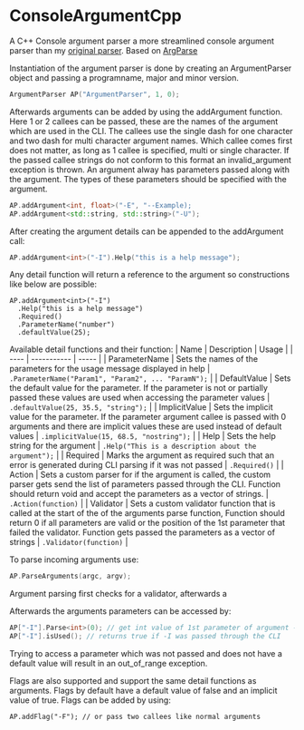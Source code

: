 # ConsoleArgumentCpp
A C++ Console argument parser a more streamlined console argument parser than my [original parser](https://github.com/Imrekorf/ConsoleArgumentParser). 
Based on [ArgParse](https://github.com/p-ranav/argparse)

Instantiation of the argument parser is done by creating an ArgumentParser object and passing a programname, major and minor version.<br>
```c++
ArgumentParser AP("ArgumentParser", 1, 0);
```
Afterwards arguments can be added by using the addArgument function. Here 1 or 2 callees can be passed, these are the names of the argument which are used in the CLI.
The callees use the single dash for one character and two dash for multi character argument names. Which callee comes first does not matter, as long as 1 callee is specified, multi or single character.
If the passed callee strings do not conform to this format an invalid_argument exception is thrown.
An argument alway has parameters passed along with the argument. The types of these parameters should be specified with the argument.
```c++
AP.addArgument<int, float>("-E", "--Example);
AP.addArgument<std::string, std::string>("-U");
```
After creating the argument details can be appended to the addArgument call:
```c++
AP.addArgument<int>("-I").Help("this is a help message");
```
Any detail function will return a reference to the argument so constructions like below are possible:
```
AP.addArgument<int>("-I")
  .Help("this is a help message")
  .Required()
  .ParameterName("number")
  .defaultValue(25);
```
Available detail functions and their function:
| Name | Description | Usage |
| ---- | ----------- | ----- |
| ParameterName | Sets the names of the parameters for the usage message displayed in help | ``` .ParameterName("Param1", "Param2", ... "ParamN");``` |
| DefaultValue | Sets the default value for the parameter. If the parameter is not or partially passed these values are used when accessing the parameter values | ```.defaultValue(25, 35.5, "string");``` |
| ImplicitValue | Sets the implicit value for the parameter. If the parameter argument callee is passed with 0 arguments and there are implicit values these are used instead of default values | ```.implicitValue(15, 68.5, "nostring");``` |
| Help | Sets the help string for the argument | ```.Help("This is a description about the argument");``` |
| Required | Marks the argument as required such that an error is generated during CLI parsing if it was not passed | ```.Required()``` |
| Action | Sets a custom parser for if the argument is called, the custom parser gets send the list of parameters passed through the CLI. Function should return void and accept the parameters as a vector of strings.  | ```.Action(function)``` | 
| Validator | Sets a custom validator function that is called at the start of the of the arguments parse function, Function should return 0 if all parameters are valid or the position of the 1st parameter that failed the validator. Function gets passed the parameters as a vector of strings | ```.Validator(function)``` |

To parse incoming arguments use:
```C++
AP.ParseArguments(argc, argv);
```
Argument parsing first checks for a validator, afterwards a 

Afterwards the arguments parameters can be accessed by:
```C++ 
AP["-I"].Parse<int>(0); // get int value of 1st parameter of argument -I
AP["-I"].isUsed(); // returns true if -I was passed through the CLI
```
Trying to access a parameter which was not passed and does not have a default value will result in an out_of_range exception.

Flags are also supported and support the same detail functions as arguments.
Flags by default have a default value of false and an implicit value of true. 
Flags can be added by using:
```
AP.addFlag("-F"); // or pass two callees like normal arguments
```

